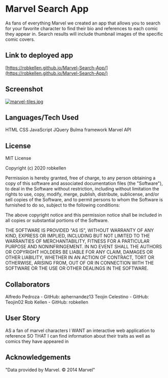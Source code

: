 # Marvel Search App

As fans of everything Marvel we created an app that allows you to search for your favorite character to find their bio and references to each comic they appear in.  Search results will include thumbnail images of the specific comic covers.  

## Link to deployed app

[https://robkellen.github.io/Marvel-Search-App/](https://robkellen.github.io/Marvel-Search-App/)

## Screenshot

[![marvel-tiles.jpg](https://i.postimg.cc/XvHLBTwg/marvel-tiles.jpg)](https://postimg.cc/1gFwL77g)

## Languages/Tech Used

HTML
CSS
JavaScript
JQuery
Bulma framework
Marvel API

## License

MIT License

Copyright (c) 2020 robkellen

Permission is hereby granted, free of charge, to any person obtaining a copy
of this software and associated documentation files (the "Software"), to deal
in the Software without restriction, including without limitation the rights
to use, copy, modify, merge, publish, distribute, sublicense, and/or sell
copies of the Software, and to permit persons to whom the Software is
furnished to do so, subject to the following conditions:

The above copyright notice and this permission notice shall be included in all
copies or substantial portions of the Software.

THE SOFTWARE IS PROVIDED "AS IS", WITHOUT WARRANTY OF ANY KIND, EXPRESS OR
IMPLIED, INCLUDING BUT NOT LIMITED TO THE WARRANTIES OF MERCHANTABILITY,
FITNESS FOR A PARTICULAR PURPOSE AND NONINFRINGEMENT. IN NO EVENT SHALL THE
AUTHORS OR COPYRIGHT HOLDERS BE LIABLE FOR ANY CLAIM, DAMAGES OR OTHER
LIABILITY, WHETHER IN AN ACTION OF CONTRACT, TORT OR OTHERWISE, ARISING FROM,
OUT OF OR IN CONNECTION WITH THE SOFTWARE OR THE USE OR OTHER DEALINGS IN THE
SOFTWARE.

## Collaborators 

Alfredo Pedroza - GitHub: aphernandez13
Teojin Celestino - GitHub: Teojin02
Rob Kellen - GitHub: robkellen

## User Story
AS a fan of marvel characters
I WANT an interactive web application to reference
SO THAT I can find information about their traits as well as comics they have appeared in

## Acknowledgements

"Data provided by Marvel. © 2014 Marvel"
